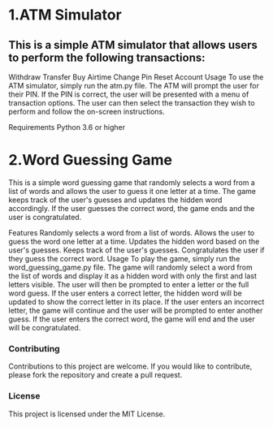 

# 1.ATM Simulator
## This is a simple ATM simulator that allows users to perform the following transactions:

Withdraw
Transfer
Buy Airtime
Change Pin
Reset Account
Usage
To use the ATM simulator, simply run the atm.py file. The ATM will prompt the user for their PIN. If the PIN is correct, the user will be presented with a menu of transaction options. The user can then select the transaction they wish to perform and follow the on-screen instructions.

Requirements
Python 3.6 or higher



# 2.Word Guessing Game
This is a simple word guessing game that randomly selects a word from a list of words and allows the user to guess it one letter at a time. The game keeps track of the user's guesses and updates the hidden word accordingly. If the user guesses the correct word, the game ends and the user is congratulated.

Features
Randomly selects a word from a list of words.
Allows the user to guess the word one letter at a time.
Updates the hidden word based on the user's guesses.
Keeps track of the user's guesses.
Congratulates the user if they guess the correct word.
Usage
To play the game, simply run the word_guessing_game.py file. The game will randomly select a word from the list of words and display it as a hidden word with only the first and last letters visible. The user will then be prompted to enter a letter or the full word guess. If the user enters a correct letter, the hidden word will be updated to show the correct letter in its place. If the user enters an incorrect letter, the game will continue and the user will be prompted to enter another guess. If the user enters the correct word, the game will end and the user will be congratulated.

### Contributing
Contributions to this project are welcome. If you would like to contribute, please fork the repository and create a pull request.

### License
This project is licensed under the MIT License.
